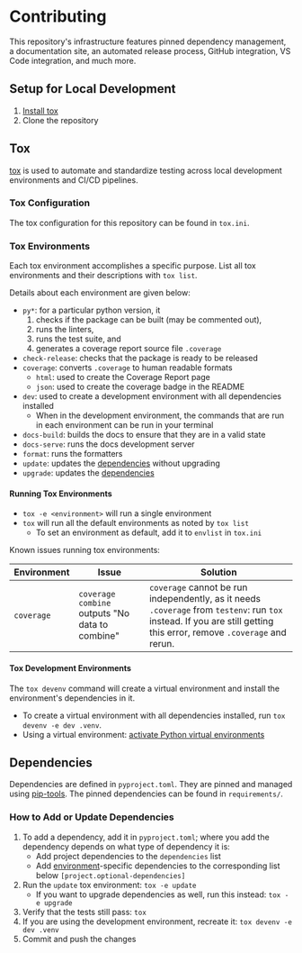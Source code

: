 # Contributing

This repository's infrastructure features pinned dependency management,
a documentation site, an automated release process, GitHub integration, VS Code integration,
and much more.

## Setup for Local Development

1. [Install tox](https://tox.wiki/en/latest/installation.html)
2. Clone the repository

## Tox

[tox](https://tox.wiki/en/latest/index.html) is used to automate and standardize testing
across local development environments and CI/CD pipelines.

### Tox Configuration

The tox configuration for this repository can be found in `tox.ini`.

### Tox Environments

Each tox environment accomplishes a specific purpose.
List all tox environments and their descriptions with `tox list`.

Details about each environment are given below:

- `py*`: for a particular python version, it
    1. checks if the package can be built (may be commented out),
    2. runs the linters,
    3. runs the test suite, and
    4. generates a coverage report source file `.coverage`
- `check-release`: checks that the package is ready to be released
- `coverage`: converts `.coverage` to human readable formats
    - `html`: used to create the Coverage Report page
    - `json`: used to create the coverage badge in the README
- `dev`: used to create a development environment with all dependencies installed
    - When in the development environment, the commands that are run in each environment
      can be run in your terminal
- `docs-build`: builds the docs to ensure that they are in a valid state
- `docs-serve`: runs the docs development server
- `format`: runs the formatters
- `update`: updates the [dependencies](#dependencies) without upgrading
- `upgrade`: updates the [dependencies](#dependencies)

#### Running Tox Environments

- `tox -e <environment>` will run a single environment
- `tox` will run all the default environments as noted by `tox list`
    - To set an environment as default, add it to `envlist` in `tox.ini`

Known issues running tox environments:

| Environment | Issue                                           | Solution                                                                                                                                                              |
| ----------- | ----------------------------------------------- | --------------------------------------------------------------------------------------------------------------------------------------------------------------------- |
| `coverage`  | `coverage combine` outputs "No data to combine" | `coverage` cannot be run independently, as it needs `.coverage` from `testenv`: run `tox` instead. If you are still getting this error, remove `.coverage` and rerun. |

#### Tox Development Environments

The `tox devenv` command will create a virtual environment and install the environment's
dependencies in it.

- To create a virtual environment with all dependencies installed,
  run `tox devenv -e dev .venv`.
- Using a virtual environment: [activate Python virtual environments](https://realpython.com/python-virtual-environments-a-primer/#activate-it)

## Dependencies

Dependencies are defined in `pyproject.toml`.
They are pinned and managed using [pip-tools](https://pip-tools.readthedocs.io/en/latest/).
The pinned dependencies can be found in `requirements/`.

### How to Add or Update Dependencies

1. To add a dependency, add it in `pyproject.toml`;
   where you add the dependency depends on what type of dependency it is:
    - Add project dependencies to the `dependencies` list
    - Add [environment](#tox-environments)-specific dependencies to the corresponding list
      below `[project.optional-dependencies]`
2. Run the `update` tox environment: `tox -e update`
    - If you want to upgrade dependencies as well, run this instead: `tox -e upgrade`
3. Verify that the tests still pass: `tox`
4. If you are using the development environment, recreate it: `tox devenv -e dev .venv`
5. Commit and push the changes
